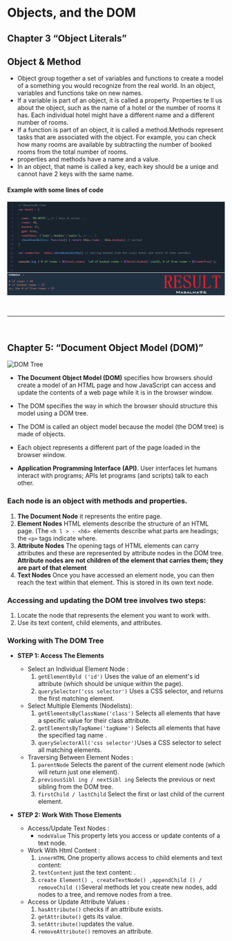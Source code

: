 # Objects, and the DOM
## Chapter 3 “Object Literals”
## Object & Method
* Object group together a set of variables and functions to create a model of a something you would recognize from the real world. In an object, variables and functions take on new names.
* If a variable is part of an object, it is called a property. Properties te ll us about the object, such as the name of a hotel or the number of rooms it has. Each individual hotel might have a different name and a different number of rooms.
* If a function is part of an object, it is called a method.Methods represent tasks that are associated with the object. For example, you can check how many rooms are available by subtracting the number of booked rooms from the total number of rooms. 
* properties and methods have a name and a value.
* In an object, that name is called a key, each key should be a uniqe and cannot have 2 keys with the same name.

#### **Example with some lines of code**

![object-firstCode](https://github.com/masalha-96/reading-notes/blob/main/pics/201/class-06/object-code.png?raw=true)


<br>

---


<br>

## Chapter 5: “Document Object Model (DOM)”

![DOM Tree](https://techbymarty.files.wordpress.com/2015/12/dom-tree.png?w=840)

* **The Document Object Model (DOM)** specifies how browsers should create a model of an HTML page and how JavaScript can access and update the contents of a web page while it is in the browser window.

* The DOM specifies the way in which the browser should structure this model using a DOM tree.
* The DOM is called an object model because the model (the DOM tree) is made of objects.
* Each object represents a different part of the page loaded in the browser window.
* **Application Programming Interface (API)**. User interfaces let humans interact with programs; APls let programs (and scripts) talk to each other.




### Each node is an object with methods and properties.

1. **The Document Node** it represents the entire page.
2. **Element Nodes** HTML elements describe the structure of an HTML page. (The `<h l > - <h6> `elements describe what parts are headings; the `<p>` tags indicate where.
3. **Attribute Nodes** The opening tags of HTML elements can carry attributes and these are represented by attribute nodes in the DOM tree. **Attribute nodes are not children of the element that carries them; they are part of that element**
4. **Text Nodes** Once you have accessed an element node, you can then reach the text within that element. This is stored in its own text node.



### Accessing and updating the DOM tree involves two steps:
1. Locate the node that represents the element you want to work with.
2. Use its text content, child elements, and attributes.



### Working with The DOM Tree

* **STEP 1: Access The Elements**
     * Select an Individual Element Node : 
         1. `getElementByld ('id')` Uses the value of an element's id attribute (which should be unique within the page).
         2. `querySelector('css selector')` Uses a CSS selector, and returns the first matching element.
    * Select Multiple Elements (Nodelists):
         1. `getElementsByClassName('class')` Selects all elements that have a specific value for their class attribute.
         2. `getElementsByTagName('tagName')` Selects all elements that have the specified tag name .
         3. `querySelectorAll('css selector')`Uses a CSS selector to select all  matching elements.
    * Traversing Between Element Nodes :
         1. `parentNode` Selects the parent of the current element node (which will return just one element).
         2. `previousSibl ing / nextSibl ing` Selects the previous or next sibling from the DOM tree.
         3. `firstChild / lastChild` Select the first or last child of the current element.

* **STEP 2: Work With Those Elements**
     * Access/Update Text Nodes :
         * `nodeValue`  This property lets you access or update contents of a text node.
    * Work With Html Content : 
         1. `innerHTML` One property allows access to child elements and text content:
         2. `textContent`  just the text content: .
         3.  `create Element() , createTextNode() ,appendChild () / removeChild ()`Several methods let you create new nodes, add nodes to a tree, and remove nodes from a tree.
    * Access or Update Attribute Values :
         1. `hasAttribute()` checks if an attribute exists.
         2. `getAttribute()` gets its value.
         3. `setAttribute()`updates the value.
         4. `removeAttribute()` removes an attribute.

